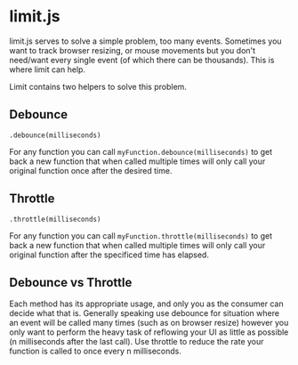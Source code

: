 limit.js
========

limit.js serves to solve a simple problem, too many events. Sometimes you want to track browser resizing, or mouse movements but you don't need/want every single event (of which there can be thousands). This is where limit can help. 

Limit contains two helpers to solve this problem.

Debounce
--------

`.debounce(milliseconds)`

For any function you can call `myFunction.debounce(milliseconds)` to get back a new function that when called multiple times will only call your original function once after the desired time.

Throttle
--------

`.throttle(milliseconds)`

For any function you can call `myFunction.throttle(milliseconds)` to get back a new function that when called multiple times will only call your original function after the specificed time has elapsed.

Debounce vs Throttle
--------------------

Each method has its appropriate usage, and only you as the consumer can decide what that is. Generally speaking use debounce for situation where an event will be called many times (such as on browser resize) however you only want to perform the heavy task of reflowing your UI as little as possible (n milliseconds after the last call). Use throttle to reduce the rate your function is called to once every n milliseconds.